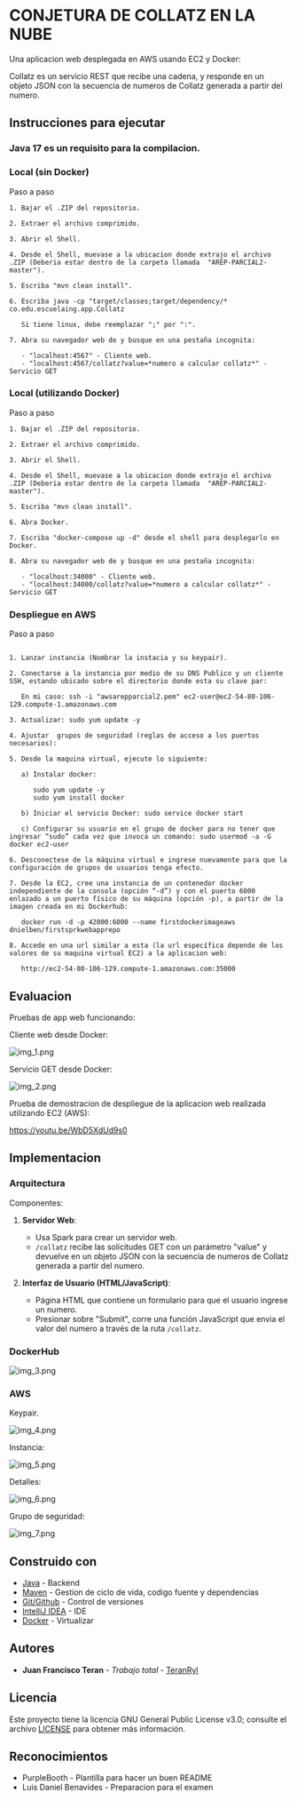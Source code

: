 # CONJETURA DE COLLATZ EN LA NUBE
Una aplicacion web desplegada en AWS usando EC2 y Docker:

Collatz es un servicio REST que recibe una cadena, y responde en un objeto JSON con la secuencia de numeros de Collatz generada a partir del numero.

## Instrucciones para ejecutar

### Java 17 es un requisito para la compilacion.


### Local (sin Docker)

Paso a paso

```
1. Bajar el .ZIP del repositorio.

2. Extraer el archivo comprimido.

3. Abrir el Shell.

4. Desde el Shell, muevase a la ubicacion donde extrajo el archivo .ZIP (Deberia estar dentro de la carpeta llamada  "AREP-PARCIAL2-master").

5. Escriba "mvn clean install".

6. Escriba java -cp "target/classes;target/dependency/* co.edu.escuelaing.app.Collatz

   Si tiene linux, debe reemplazar ";" por ":".

7. Abra su navegador web de y busque en una pestaña incognita:
   
   - "localhost:4567" - Cliente web.
   - "localhost:4567/collatz?value=*numero a calcular collatz*" - Servicio GET

```

### Local (utilizando Docker)

Paso a paso

```
1. Bajar el .ZIP del repositorio.

2. Extraer el archivo comprimido.

3. Abrir el Shell.

4. Desde el Shell, muevase a la ubicacion donde extrajo el archivo .ZIP (Deberia estar dentro de la carpeta llamada  "AREP-PARCIAL2-master").

5. Escriba "mvn clean install".

6. Abra Docker.

7. Escriba "docker-compose up -d" desde el shell para desplegarlo en Docker.

8. Abra su navegador web de y busque en una pestaña incognita:
   
   - "localhost:34000" - Cliente web.
   - "localhost:34000/collatz?value=*numero a calcular collatz*" - Servicio GET

```

### Despliegue en AWS

Paso a paso

```

1. Lanzar instancia (Nombrar la instacia y su keypair).

2. Conectarse a la instancia por medio de su DNS Publico y un cliente SSH, estando ubicado sobre el directorio donde esta su clave par:

   En mi caso: ssh -i "awsarepparcial2.pem" ec2-user@ec2-54-80-106-129.compute-1.amazonaws.com

3. Actualizar: sudo yum update -y

4. Ajustar  grupos de seguridad (reglas de acceso a los puertos necesarios):

5. Desde la maquina virtual, ejecute lo siguiente:

   a) Instalar docker:

      sudo yum update -y
      sudo yum install docker

   b) Iniciar el servicio Docker: sudo service docker start

   c) Configurar su usuario en el grupo de docker para no tener que ingresar “sudo” cada vez que invoca un comando: sudo usermod -a -G docker ec2-user

6. Desconectese de la máquina virtual e ingrese nuevamente para que la configuración de grupos de usuarios tenga efecto.

7. Desde la EC2, cree una instancia de un contenedor docker independiente de la consola (opción “-d”) y con el puerto 6000 enlazado a un puerto físico de su máquina (opción -p), a partir de la imagen creada en mi Dockerhub:

   docker run -d -p 42000:6000 --name firstdockerimageaws dnielben/firstsprkwebapprepo

8. Accede en una url similar a esta (la url específica depende de los valores de su maquina virtual EC2) a la aplicacion web:

   http://ec2-54-80-106-129.compute-1.amazonaws.com:35000

```

## Evaluacion

Pruebas de app web funcionando:

Cliente web desde Docker:

![img_1.png](imgs/img_1.png)



Servicio GET desde Docker:

![img_2.png](imgs/img_2.png)



Prueba de demostracion de despliegue de la aplicacion web realizada utilizando EC2 (AWS):

https://youtu.be/WbD5XdUd9s0


## Implementacion

### Arquitectura

Componentes:

1. **Servidor Web**:
   - Usa Spark para crear un servidor web.
   - `/collatz` recibe las solicitudes GET con un parámetro "value" y devuelve en un objeto JSON con la secuencia de numeros de Collatz generada a partir del numero.

2. **Interfaz de Usuario (HTML/JavaScript)**:
   - Página HTML que contiene un formulario para que el usuario ingrese un numero.
   - Presionar sobre "Submit", corre una función JavaScript que envia el valor del numero a través de la ruta `/collatz`.



### DockerHub

![img_3.png](imgs/img_3.png)



### AWS


Keypair.

![img_4.png](imgs/img_4.png)


Instancia:

![img_5.png](imgs/img_5.png)


Detalles:

![img_6.png](imgs/img_6.png)



Grupo de seguridad:

![img_7.png](imgs/img_7.png)




## Construido con

* [Java](https://www.oracle.com/co/java/) - Backend
* [Maven](https://maven.apache.org/) - Gestion de ciclo de vida, codigo fuente y dependencias
* [Git/Github](https://git-scm.com/) - Control de versiones
* [IntelliJ IDEA](https://www.jetbrains.com/idea/) - IDE 
* [Docker](https://www.docker.com/products/docker-hub/) - Virtualizar

## Autores

* **Juan Francisco Teran** - *Trabajo total* - [TeranRyl](https://github.com/TeranRyl)

## Licencia

Este proyecto tiene la licencia GNU General Public License v3.0; consulte el archivo [LICENSE](LICENSE.txt) para obtener más información.

## Reconocimientos

* PurpleBooth - Plantilla para hacer un buen README
* Luis Daniel Benavides - Preparacion para el examen

